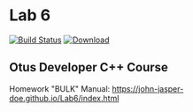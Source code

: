# Lab 6
[![Build Status](https://travis-ci.org/John-Jasper-Doe/Lab6.svg?branch=master)](https://travis-ci.com/John-Jasper-Doe/Lab6)
[ ![Download](https://api.bintray.com/packages/john-jasper-doe/otus-cpp/homeworks/images/download.svg?version=bulk) ](https://bintray.com/john-jasper-doe/otus-cpp/homeworks/bulk/link)

## Otus Developer C++ Course
Homework "BULK"
Manual: https://john-jasper-doe.github.io/Lab6/index.html
